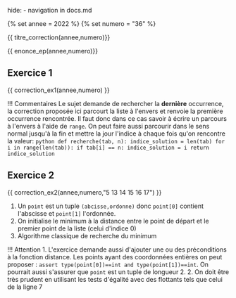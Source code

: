 hide: - navigation  in docs.md

{% set annee = 2022 %}
{% set numero = "36" %}


{{ titre_correction(annee,numero)}}

{{ enonce_ep(annee,numero)}}
 

## Exercice 1

{{ correction_ex1(annee,numero) }}


!!! Commentaires
    Le sujet demande de rechercher la **dernière** occurrence, la correction proposée ici parcourt la liste à l'envers et renvoie la première occurrence rencontrée. Il faut donc dans ce cas savoir à écrire un parcours à l'envers à l'aide de `range`. On peut faire aussi parcourir dans le sens normal jusqu'à la fin et mettre la jour l'indice à chaque fois qu'on rencontre la valeur:
    ```python
        def recherche(tab, n):
        indice_solution = len(tab)
        for i in range(len(tab)):
            if tab[i] == n:
                indice_solution = i
        return indice_solution
    ```
## Exercice 2 
 
{{ correction_ex2(annee,numero,"5 13 14 15 16 17") }}

1. Un `point` est un tuple `(abcisse,ordonne)` donc `point[0]` contient l'abscisse et `point[1]` l'ordonnée.
2. On initialise le minimum à la distance entre le point de départ et le premier point de la liste (celui d'indice 0)
3. Algorithme classique de recherche du minimum
 
!!! Attention
    1. L'exercice demande aussi d'ajouter une ou des préconditions à la fonction distance. Les points ayant des coordonnées entières on peut proposer :
        `assert type(point[0])==int and type(point[1])==int`. On pourrait aussi s'assurer que `point` est un tuple de longueur 2.
    2. On doit être très prudent en utilisant les tests d'égalité avec des flottants tels que celui de la ligne 7